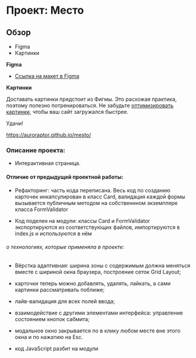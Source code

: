 # Проект: Место

## Обзор

* Figma
* Картинки

**Figma**

* [Ссылка на макет в Figma](https://www.figma.com/file/2cn9N9jSkmxD84oJik7xL7/JavaScript.-Sprint-4?node-id=0%3A1)

**Картинки**

Доставать картинки предстоит из Фигмы. Это расхожая практика, поэтому полезно потренироваться.
Не забудьте [оптимизировать картинки](https://tinypng.com/), чтобы ваш сайт загружался быстрее.

Удачи!

https://auroraptor.github.io/mesto/

### Описание проекта:
 <!-- а тут надо дополнить  -->

* Интерактивная страница.

#### Отличие от предыдущей проектной работы:

* Рефакторинг: часть кода переписана. Весь код по созданию карточек инкапсулирован в класс Card, валидация каждой формы вызывается публичным методом на собственнном экземпляре класса FormValidator

* Код поделен на модули: классы Card и FormValidator экспортируются из соответствующих файлов, импортируются в index.js и используются в нём

###### о технологиях, которые применяла в проекте:

- Вёрстка адаптивная: ширина зоны с содержимым должна меняться вместе с шириной окна браузера, построение сеток Grid Layout;

- карточки теперь можно добавлять, удалять, лайкать, а сами картинки рассматривать поближе;

- лайв-валидация для всех полей ввода;

- взаимодействие с другими элементами интерфейса: управление состоянием кнопок сабмита;

- модальное окно закрывается по в клику любом месте вне этого окна и по нажатию на Esc.

- код JavaScript разбит на модули



